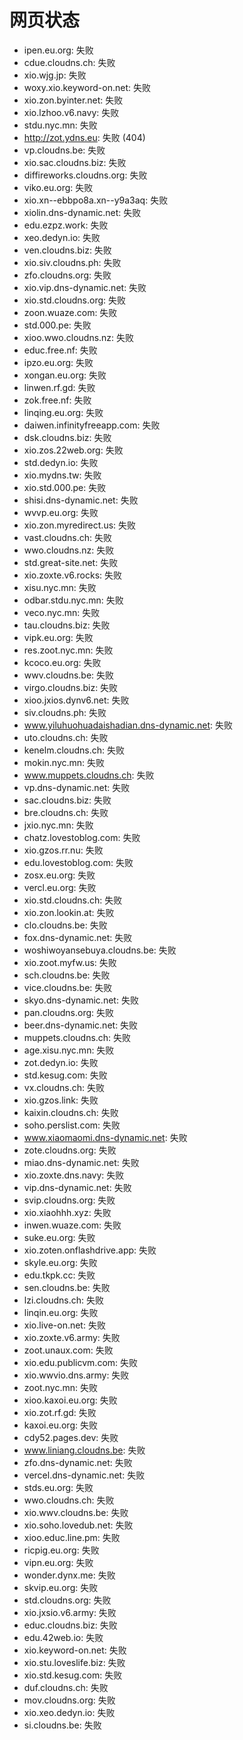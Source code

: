 # 网页状态
- ipen.eu.org: 失败
- cdue.cloudns.ch: 失败
- xio.wjg.jp: 失败
- woxy.xio.keyword-on.net: 失败
- xio.zon.byinter.net: 失败
- xio.lzhoo.v6.navy: 失败
- stdu.nyc.mn: 失败
- http://zot.ydns.eu: 失败 (404)
- vp.cloudns.be: 失败
- xio.sac.cloudns.biz: 失败
- diffireworks.cloudns.org: 失败
- viko.eu.org: 失败
- xio.xn--ebbpo8a.xn--y9a3aq: 失败
- xiolin.dns-dynamic.net: 失败
- edu.ezpz.work: 失败
- xeo.dedyn.io: 失败
- ven.cloudns.biz: 失败
- xio.siv.cloudns.ph: 失败
- zfo.cloudns.org: 失败
- xio.vip.dns-dynamic.net: 失败
- xio.std.cloudns.org: 失败
- zoon.wuaze.com: 失败
- std.000.pe: 失败
- xioo.wwo.cloudns.nz: 失败
- educ.free.nf: 失败
- ipzo.eu.org: 失败
- xongan.eu.org: 失败
- linwen.rf.gd: 失败
- zok.free.nf: 失败
- linqing.eu.org: 失败
- daiwen.infinityfreeapp.com: 失败
- dsk.cloudns.biz: 失败
- xio.zos.22web.org: 失败
- std.dedyn.io: 失败
- xio.mydns.tw: 失败
- xio.std.000.pe: 失败
- shisi.dns-dynamic.net: 失败
- wvvp.eu.org: 失败
- xio.zon.myredirect.us: 失败
- vast.cloudns.ch: 失败
- wwo.cloudns.nz: 失败
- std.great-site.net: 失败
- xio.zoxte.v6.rocks: 失败
- xisu.nyc.mn: 失败
- odbar.stdu.nyc.mn: 失败
- veco.nyc.mn: 失败
- tau.cloudns.biz: 失败
- vipk.eu.org: 失败
- res.zoot.nyc.mn: 失败
- kcoco.eu.org: 失败
- wwv.cloudns.be: 失败
- virgo.cloudns.biz: 失败
- xioo.jxios.dynv6.net: 失败
- siv.cloudns.ph: 失败
- www.yiluhuohuadaishadian.dns-dynamic.net: 失败
- uto.cloudns.ch: 失败
- kenelm.cloudns.ch: 失败
- mokin.nyc.mn: 失败
- www.muppets.cloudns.ch: 失败
- vp.dns-dynamic.net: 失败
- sac.cloudns.biz: 失败
- bre.cloudns.ch: 失败
- jxio.nyc.mn: 失败
- chatz.lovestoblog.com: 失败
- xio.gzos.rr.nu: 失败
- edu.lovestoblog.com: 失败
- zosx.eu.org: 失败
- vercl.eu.org: 失败
- xio.std.cloudns.ch: 失败
- xio.zon.lookin.at: 失败
- clo.cloudns.be: 失败
- fox.dns-dynamic.net: 失败
- woshiwoyansebuya.cloudns.be: 失败
- xio.zoot.myfw.us: 失败
- sch.cloudns.be: 失败
- vice.cloudns.be: 失败
- skyo.dns-dynamic.net: 失败
- pan.cloudns.org: 失败
- beer.dns-dynamic.net: 失败
- muppets.cloudns.ch: 失败
- age.xisu.nyc.mn: 失败
- zot.dedyn.io: 失败
- std.kesug.com: 失败
- vx.cloudns.ch: 失败
- xio.gzos.link: 失败
- kaixin.cloudns.ch: 失败
- soho.perslist.com: 失败
- www.xiaomaomi.dns-dynamic.net: 失败
- zote.cloudns.org: 失败
- miao.dns-dynamic.net: 失败
- xio.zoxte.dns.navy: 失败
- vip.dns-dynamic.net: 失败
- svip.cloudns.org: 失败
- xio.xiaohhh.xyz: 失败
- inwen.wuaze.com: 失败
- suke.eu.org: 失败
- xio.zoten.onflashdrive.app: 失败
- skyle.eu.org: 失败
- edu.tkpk.cc: 失败
- sen.cloudns.be: 失败
- lzi.cloudns.ch: 失败
- linqin.eu.org: 失败
- xio.live-on.net: 失败
- xio.zoxte.v6.army: 失败
- zoot.unaux.com: 失败
- xio.edu.publicvm.com: 失败
- xio.wwvio.dns.army: 失败
- zoot.nyc.mn: 失败
- xioo.kaxoi.eu.org: 失败
- xio.zot.rf.gd: 失败
- kaxoi.eu.org: 失败
- cdy52.pages.dev: 失败
- www.liniang.cloudns.be: 失败
- zfo.dns-dynamic.net: 失败
- vercel.dns-dynamic.net: 失败
- stds.eu.org: 失败
- wwo.cloudns.ch: 失败
- xio.wwv.cloudns.be: 失败
- xio.soho.lovedub.net: 失败
- xioo.educ.line.pm: 失败
- ricpig.eu.org: 失败
- vipn.eu.org: 失败
- wonder.dynx.me: 失败
- skvip.eu.org: 失败
- std.cloudns.org: 失败
- xio.jxsio.v6.army: 失败
- educ.cloudns.biz: 失败
- edu.42web.io: 失败
- xio.keyword-on.net: 失败
- xio.stu.loveslife.biz: 失败
- xio.std.kesug.com: 失败
- duf.cloudns.ch: 失败
- mov.cloudns.org: 失败
- xio.xeo.dedyn.io: 失败
- si.cloudns.be: 失败
